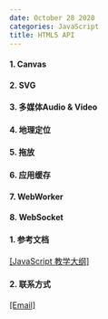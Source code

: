 ```yaml
---
date: October 28 2020
categories: JavaScript
title: HTML5 API
---
```

#### 1. Canvas

#### 2. SVG

#### 3. 多媒体Audio & Video

#### 4. 地理定位

#### 5. 拖放

#### 6. 应用缓存

#### 7. WebWorker

#### 8. WebSocket

#### 1. 参考文档

[[JavaScript 教学大纲]](https://web-oyster.github.io/2020/10/28/JavaScript/Tutorial/JavaScript%E6%95%99%E5%AD%A6%E5%A4%A7%E7%BA%B2/)

#### 2. 联系方式

[[Email]](yuanmin8888@outlook.com)
